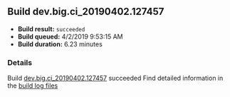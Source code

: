 ## Build dev.big.ci_20190402.127457
- **Build result:** `succeeded`
- **Build queued:** 4/2/2019 9:53:15 AM
- **Build duration:** 6.23 minutes
### Details
Build [dev.big.ci_20190402.127457](https://winappstudio.visualstudio.com/web/build.aspx?pcguid=a4ef43be-68ce-4195-a619-079b4d9834c2&builduri=vstfs%3a%2f%2f%2fBuild%2fBuild%2f27457) succeeded
Find detailed information in the [build log files](https://uwpctdiags.blob.core.windows.net/buildlogs/dev.big.ci_20190402.127457_logs.zip)
